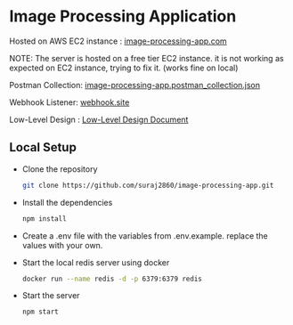 # Image Processing Application

Hosted on AWS EC2 instance : [image-processing-app.com](http://54.237.102.69:5173/)

NOTE: The server is hosted on a free tier EC2 instance. it is not working as expected on EC2 instance, trying to fix it. (works fine on local) 

Postman Collection: [image-processing-app.postman_collection.json](/image-processing-app.postman_collection.json)

Webhook Listener: [webhook.site](https://webhook.site/#!/view/9efb83dc-3acb-4e22-a45f-40e822aa4fd5/4f9b0aea-82c1-4982-83ce-445160d4dab0/1)

Low-Level Design : [Low-Level Design Document](/LLD-doc.md)

## Local Setup

- Clone the repository
  ```bash
  git clone https://github.com/suraj2860/image-processing-app.git
  ```
- Install the dependencies
  ```bash
  npm install
  ```
- Create a .env file with the variables from .env.example. replace the values with your own.
  
- Start the local redis server using docker
  ```bash
  docker run --name redis -d -p 6379:6379 redis
  ```
- Start the server
  ```bash
  npm start
  ``` 